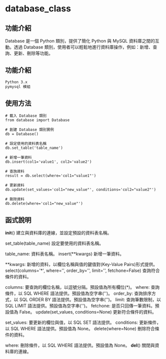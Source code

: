 # database_class
## 功能介紹
Database 是一個 Python 類別，提供了簡化 Python 與 MySQL 資料庫之間的互動。透過 Database 類別，使用者可以輕鬆地進行資料庫操作，例如：新增、查詢、更新、刪除等功能。

## 功能介紹
```bash
Python 3.x
pymysql 模組
```

## 使用方法
```python=
# 載入 Database 類別
from database import Database

# 創建 Database 類別實例
db = Database()

# 設定使用的資料表名稱
db.set_table('table_name')

# 新增一筆資料
db.insert(col1='value1', col2='value2')

# 查詢資料
result = db.select(where='col1="value1"')

# 更新資料
db.update(set_values='col1="new_value"', conditions='col2="value2"')

# 刪除資料
db.delete(where='col1="new_value"')
```

## 函式說明
__init__()
建立與資料庫的連線，並設定預設的資料表名稱。

set_table(table_name)
設定要使用的資料表名稱。

table_name: 資料表名稱。
insert(**kwargs)
新增一筆資料。

**kwargs: 新增的資料，以欄位名稱與值的鍵值對(Key-Value Pairs)形式提供。
select(columns='*', where='', order_by='', limit='', fetchone=False)
查詢符合條件的資料。

columns: 要查詢的欄位名稱，以逗號分隔。預設值為所有欄位(*)。
where: 查詢條件，以 SQL WHERE 語法提供。預設值為空字串('')。
order_by: 查詢排序方式，以 SQL ORDER BY 語法提供。預設值為空字串('')。
limit: 查詢筆數限制，以 SQL LIMIT 語法提供。預設值為空字串('')。
fetchone: 是否只回傳一筆資料。預設值為 False。
update(set_values, conditions=None)
更新符合條件的資料。

set_values: 要更新的欄位與值，以 SQL SET 語法提供。
conditions: 更新條件，以 SQL WHERE 語法提供。預設值為 None。
delete(where=None)
刪除符合條件的資料。

where: 刪除條件，以 SQL WHERE 語法提供。預設值為 None。
__del__()
關閉與資料庫的連線。
